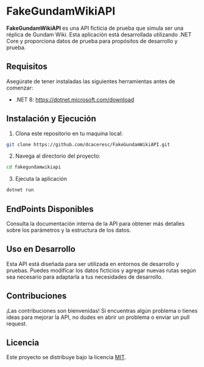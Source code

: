 # FakeGundamWikiAPI

**FakeGundamWikiAPI** es una API ficticia de prueba que simula ser una réplica de Gundam Wiki. Esta aplicación está desarrollada utilizando .NET Core y proporciona datos de prueba para propósitos de desarrollo y prueba.

## Requisitos

Asegúrate de tener instaladas las siguientes herramientas antes de comenzar:

- .NET 8: https://dotnet.microsoft.com/download


## Instalación y Ejecución

1. Clona este repositorio en tu maquina local: 
```bash
git clone https://github.com/dcaceresc/FakeGundamWikiAPI.git
```
2. Navega al directorio del proyecto:
```bash
cd fakegundamwikiapi
```
3. Ejecuta la aplicación
```bash
dotnet run
```


## EndPoints Disponibles

Consulta la documentación interna de la API para obtener más detalles sobre los parámetros y la estructura de los datos.


## Uso en Desarrollo

Esta API está diseñada para ser utilizada en entornos de desarrollo y pruebas. Puedes modificar los datos ficticios y agregar nuevas rutas según sea necesario para adaptarla a tus necesidades de desarrollo.

## Contribuciones

¡Las contribuciones son bienvenidas! Si encuentras algún problema o tienes ideas para mejorar la API, no dudes en abrir un problema o enviar un pull request.

## Licencia

Este proyecto se distribuye bajo la licencia [MIT](LICENSE).